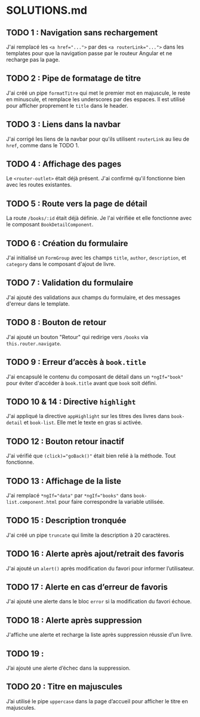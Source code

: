# SOLUTIONS.md

## TODO 1 : Navigation sans rechargement
J'ai remplacé les `<a href="...">` par des `<a routerLink="...">` dans les templates pour que la navigation passe par le routeur Angular et ne recharge pas la page.

## TODO 2 : Pipe de formatage de titre
J'ai créé un pipe `formatTitre` qui met le premier mot en majuscule, le reste en minuscule, et remplace les underscores par des espaces. Il est utilisé pour afficher proprement le `title` dans le header.

## TODO 3 : Liens dans la navbar
J'ai corrigé les liens de la navbar pour qu'ils utilisent `routerLink` au lieu de `href`, comme dans le TODO 1.

## TODO 4 : Affichage des pages
Le `<router-outlet>` était déjà présent. J'ai confirmé qu'il fonctionne bien avec les routes existantes.

## TODO 5 : Route vers la page de détail
La route `/books/:id` était déjà définie. Je l'ai vérifiée et elle fonctionne avec le composant `BookDetailComponent`.

## TODO 6 : Création du formulaire
J'ai initialisé un `FormGroup` avec les champs `title`, `author`, `description`, et `category` dans le composant d'ajout de livre.

## TODO 7 : Validation du formulaire
J'ai ajouté des validations aux champs du formulaire, et des messages d'erreur dans le template.

## TODO 8 : Bouton de retour
J'ai ajouté un bouton "Retour" qui redirige vers `/books` via `this.router.navigate`.

## TODO 9 : Erreur d’accès à `book.title`
J'ai encapsulé le contenu du composant de détail dans un `*ngIf="book"` pour éviter d'accéder à `book.title` avant que `book` soit défini.

## TODO 10 & 14 : Directive `highlight`
J'ai appliqué la directive `appHighlight` sur les titres des livres dans `book-detail` et `book-list`. Elle met le texte en gras si activée.

## TODO 12 : Bouton retour inactif
J'ai vérifié que `(click)="goBack()"` était bien relié à la méthode. Tout fonctionne.

## TODO 13 : Affichage de la liste
J'ai remplacé `*ngIf="data"` par `*ngIf="books"` dans `book-list.component.html` pour faire correspondre la variable utilisée.

## TODO 15 : Description tronquée
J'ai créé un pipe `truncate` qui limite la description à 20 caractères.

## TODO 16 : Alerte après ajout/retrait des favoris
J'ai ajouté un `alert()` après modification du favori pour informer l’utilisateur.

## TODO 17 : Alerte en cas d’erreur de favoris
J'ai ajouté une alerte dans le bloc `error` si la modification du favori échoue.

## TODO 18 : Alerte après suppression
J'affiche une alerte et recharge la liste après suppression réussie d’un livre.

## TODO 19 :
J’ai ajouté une alerte d’échec dans la suppression.

## TODO 20 : Titre en majuscules
J’ai utilisé le pipe `uppercase` dans la page d’accueil pour afficher le titre en majuscules.


